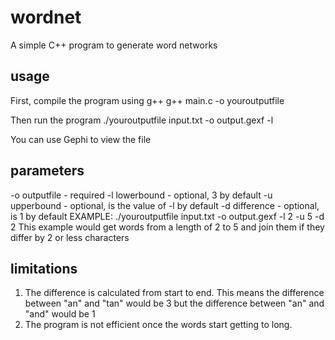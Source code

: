 # wordnet
A simple C++ program to generate word networks
## usage
First, compile the program using g++
g++ main.c -o youroutputfile

Then run the program
./youroutputfile input.txt -o output.gexf -l

You can use Gephi to view the file
## parameters
-o outputfile - required
-l lowerbound - optional, 3 by default
-u upperbound - optional, is the value of -l by default
-d difference - optional, is 1 by default
EXAMPLE: ./youroutputfile input.txt -o output.gexf -l 2 -u 5 -d 2
This example would get words from a length of 2 to 5 and join them if they differ by 2 or less characters

## limitations
1. The difference is calculated from start to end. This means the difference between "an" and "tan" would be 3 but the difference between "an" and "and" would be 1
2. The program is not efficient once the words start getting to long.
